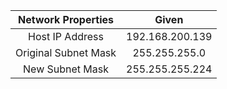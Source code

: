 |Network Properties|Given|
|:---:|:--:|
|Host IP Address|192.168.200.139|
|Original Subnet Mask|255.255.255.0|
|New Subnet Mask|255.255.255.224|
